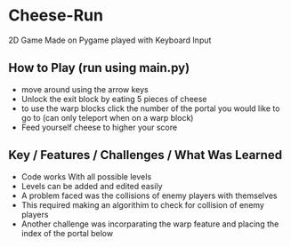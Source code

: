 # Cheese-Run
2D Game Made on Pygame played with Keyboard Input

## How to Play (run using main.py)
 - move around using the arrow keys
 - Unlock the exit block by eating 5 pieces of cheese
 - to use the warp blocks click the number of the portal you would like to go to
   (can only teleport when on a warp block)
 - Feed yourself cheese to higher your score

## Key / Features / Challenges / What Was Learned
 - Code works With all possible levels
 - Levels can be added and edited easily
 - A problem faced was the collisions of enemy players with themselves
 - This required making an algorithim to check for collision of enemy players
 - Another challenge was incorparating the warp feature and placing the index of the portal below
